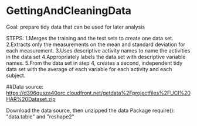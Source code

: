 # GettingAndCleaningData

Goal: prepare tidy data that can be used for later analysis

STEPS:
1.Merges the training and the test sets to create one data set.
2.Extracts only the measurements on the mean and standard deviation for each measurement. 
3.Uses descriptive activity names to name the activities in the data set
4.Appropriately labels the data set with descriptive variable names. 
5.From the data set in step 4, creates a second, independent tidy data set with the average of each variable for each activity and each subject.

##Data source: https://d396qusza40orc.cloudfront.net/getdata%2Fprojectfiles%2FUCI%20HAR%20Dataset.zip 

Download the data source, then unzipped the data
Package require(): "data.table" and "reshape2"




